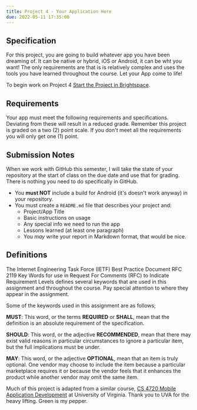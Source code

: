 ```yaml
---
title: Project 4 - Your Application Here
due: 2022-05-11 17:35:00
---
```

## Specification
For this project, you are going to build whatever app you have been dreaming of. It can be native or hybrid, iOS or Android, it can be wht you want! The only requirements are that is is relatively complex and uses the tools you have learned throughout the course. Let your App come to life!

<!--more-->
To begin work on Project 4 [Start the Project in Brightspace](https://courses.maine.edu).

## Requirements
Your app must meet the following requirements and specifications. Deviating from these will result in a reduced grade. Remember this project is graded on a two (2) point scale. If you don't meet all the requirements you will only get one (1) point.

## Submission Notes
When we work with GitHub this semester, I will take the state of your repository at the start of class on the due date and use that for grading. There is nothing you need to do specifically in GitHub.

* You **must NOT** include a build for Android (it's doesn't work anyway) in your repository. 
* You must create a `README.md` file that describes your project and:
	* Project/App Title
	* Basic instructions on usage
	* Any special info we need to run the app
	* Lessons learned (at least one paragraph)
	* You *may* write your report in Markdown format, that would be nice.

## Definitions
The Internet Engineering Task Force (IETF) Best Practice Document RFC 2119 Key Words for use in Request For Comments (RFC) to Indicate Requirement Levels defines several keywords that are used in this assignment and throughout the course. Pay special attention to where they appear in the assignment.

Some of the keywords used in this assignment are as follows;

**MUST**: This word, or the terms **REQUIRED** or **SHALL**, mean that the definition is an absolute requirement of the specification.

**SHOULD**: This word, or the adjective **RECOMMENDED**, mean that there may exist valid reasons in particular circumstances to ignore a particular item, but the full implications must be under.

**MAY**: This word, or the adjective **OPTIONAL**, mean that an item is truly optional. One vendor may choose to include the item because a particular marketplace requires it or because the vendor feels that it enhances the product while another vendor may omit the same item.

Much of this project is adapted from a similar course, [CS 4720 Mobile Application Development](https://cs4720.cs.virginia.edu/category/android) at University of Virginia. Thank you to UVA for the heavy lifting. Green is my pepper.
